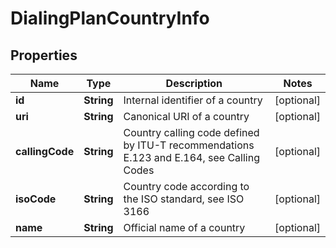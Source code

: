 
# DialingPlanCountryInfo

## Properties
Name | Type | Description | Notes
------------ | ------------- | ------------- | -------------
**id** | **String** | Internal identifier of a country |  [optional]
**uri** | **String** | Canonical URI of a country |  [optional]
**callingCode** | **String** | Country calling code defined by ITU-T recommendations E.123 and E.164, see Calling Codes |  [optional]
**isoCode** | **String** | Country code according to the ISO standard, see ISO 3166 |  [optional]
**name** | **String** | Official name of a country |  [optional]



